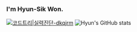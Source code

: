 ### I'm Hyun-Sik Won.

[![코드트리|실력진단-dkqjrm](https://banner.codetree.ai/v1/banner/dkqjrm)](https://www.codetree.ai/profiles/dkqjrm)
![Hyun's GitHub stats](https://github-readme-stats.vercel.app/api?username=dkqjrm&show_icons=true&theme=radical)
<!--
**dkqjrm/dkqjrm** is a ✨ _special_ ✨ repository because its `README.md` (this file) appears on your GitHub profile.

Here are some ideas to get you started:

- 🔭 I’m currently working on ...
- 🌱 I’m currently learning ...
- 👯 I’m looking to collaborate on ...
- 🤔 I’m looking for help with ...
- 💬 Ask me about ...
- 📫 How to reach me: ...
- 😄 Pronouns: ...
- ⚡ Fun fact: ...
-->
